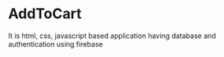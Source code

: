 # AddToCart
It is html, css, javascript based application having database and authentication using firebase
